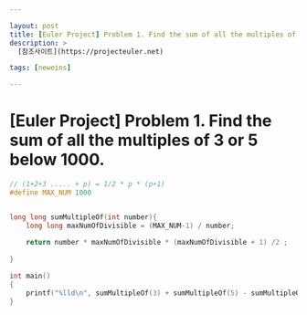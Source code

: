 ```yaml
---

layout: post
title: [Euler Project] Problem 1. Find the sum of all the multiples of 3 or 5 below 1000.
description: >
  [참조사이트](https://projecteuler.net) 

tags: [neweins]

---
```


# [Euler Project] Problem 1. Find the sum of all the multiples of 3 or 5 below 1000.

~~~c
// (1+2+3 ..... + p) = 1/2 * p * (p+1)
#define MAX_NUM 1000


long long sumMultipleOf(int number){
    long long maxNumOfDivisible = (MAX_NUM-1) / number;
    
    return number * maxNumOfDivisible * (maxNumOfDivisible + 1) /2 ;
   
}

int main()
{
    printf("%lld\n", sumMultipleOf(3) + sumMultipleOf(5) - sumMultipleOf(15));
}


~~~